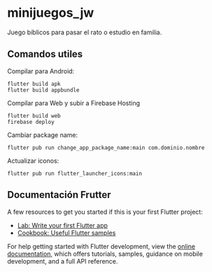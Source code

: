# minijuegos_jw

Juego bíblicos para pasar el rato o estudio en familia.


## Comandos utiles

Compilar para Android:
```
flutter build apk
flutter build appbundle
```

Compilar para Web y subir a Firebase Hosting
```
flutter build web
firebase deploy
```

Cambiar package name:
```
flutter pub run change_app_package_name:main com.dominio.nombre
```

Actualizar iconos:
```
flutter pub run flutter_launcher_icons:main
```

## Documentación Frutter

A few resources to get you started if this is your first Flutter project:

- [Lab: Write your first Flutter app](https://docs.flutter.dev/get-started/codelab)
- [Cookbook: Useful Flutter samples](https://docs.flutter.dev/cookbook)

For help getting started with Flutter development, view the
[online documentation](https://docs.flutter.dev/), which offers tutorials,
samples, guidance on mobile development, and a full API reference.